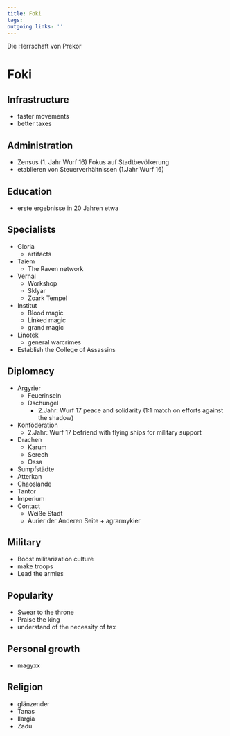 ```yaml
---
title: Foki  
tags:   
outgoing links: ''  
---
```

Die Herrschaft von Prekor
# Foki
## Infrastructure
 * faster movements
 * better taxes
## Administration
 * Zensus (1. Jahr Wurf 16) Fokus auf Stadtbevölkerung
 * etablieren von Steuerverhältnissen (1.Jahr Wurf 16)

## Education
 * erste ergebnisse in 20 Jahren etwa

## Specialists
 * Gloria
   * artifacts
 * Taiem
   * The Raven network
 * Vernal
   * Workshop
   * Sklyar
   * Zoark Tempel
 * Institut
   * Blood magic
   * Linked magic
   * grand magic
 * Linotek 
   * general warcrimes
 * Establish the College of Assassins

## Diplomacy
 * Argyrier 
   * Feuerinseln
   * Dschungel    
     * 2.Jahr: Wurf 17 peace and solidarity (1:1 match on efforts against the shadow)
 * Konföderation   
     * 2.Jahr: Wurf 17 befriend with flying ships for military support
 * Drachen
	* Karum
	* Serech
	* Ossa
 * Sumpfstädte
 * Atterkan
 * Chaoslande
 * Tantor 
 * Imperium
 * Contact
   * Weiße Stadt
   * Aurier der Anderen Seite + agrarmykier

## Military
 * Boost militarization culture
 * make troops
 * Lead the armies

## Popularity
 * Swear to the throne
 * Praise the king
 * understand of the necessity of tax

## Personal growth
 * magyxx

## Religion
 * glänzender
 * Tanas
 * Ilargia
 * Zadu

